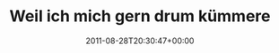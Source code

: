 ---
retweeted: false
source: <a href="http://itunes.apple.com/us/app/twitter/id409789998?mt=12" rel="nofollow">Twitter
  for Mac</a>
entities:
  hashtags: []
  symbols: []
  user_mentions: []
  urls:
  - url: http://t.co/mSYZ0rI
    expanded_url: http://www.dailymotion.com/video/xc0mxj_thrice-digital-sea_music
    display_url: dailymotion.com/video/xc0mxj_t…
    indices:
    - '68'
    - '87'
display_text_range:
- '0'
- '87'
favorite_count: '0'
id_str: '107913037679312896'
truncated: false
retweet_count: '0'
id: '107913037679312896'
possibly_sensitive: false
created_at: Sun Aug 28 20:30:47 +0000 2011
favorited: false
full_text: 'Weil ich mich gern drum kümmere dass ihr gute Musik zum Abend hört:'
lang: de
quote_url: http://www.dailymotion.com/video/xc0mxj_thrice-digital-sea_music
tags:
- pesos:twitter
date: '2011-08-28T20:30:47+00:00'
src: https://twitter.com/bascht/status/107913037679312896
original_url: https://twitter.com/bascht/status/107913037679312896
type: twitter_tweet
text: 'Weil ich mich gern drum kümmere dass ihr gute Musik zum Abend hört:'
title: Weil ich mich gern drum kümmere

---